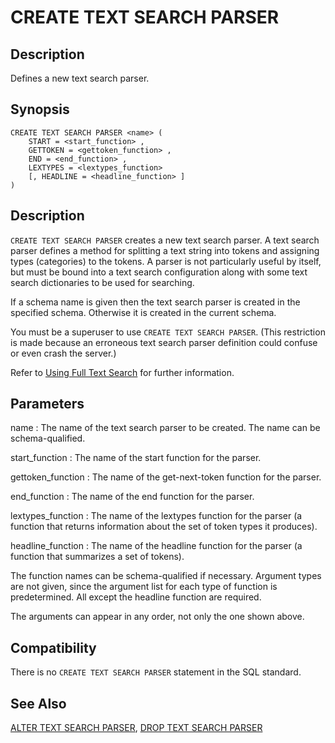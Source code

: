 # CREATE TEXT SEARCH PARSER

## Description

Defines a new text search parser.

## Synopsis

``` {#sql_command_synopsis}
CREATE TEXT SEARCH PARSER <name> (
    START = <start_function> ,
    GETTOKEN = <gettoken_function> ,
    END = <end_function> ,
    LEXTYPES = <lextypes_function>
    [, HEADLINE = <headline_function> ]
)
```

## Description

`CREATE TEXT SEARCH PARSER` creates a new text search parser. A text search parser defines a method for splitting a text string into tokens and assigning types (categories) to the tokens. A parser is not particularly useful by itself, but must be bound into a text search configuration along with some text search dictionaries to be used for searching.

If a schema name is given then the text search parser is created in the specified schema. Otherwise it is created in the current schema.

You must be a superuser to use `CREATE TEXT SEARCH PARSER`. (This restriction is made because an erroneous text search parser definition could confuse or even crash the server.)

Refer to [Using Full Text Search](../../admin_guide/textsearch/full-text-search.html#full-text-search) for further information.

## Parameters

name
:   The name of the text search parser to be created. The name can be schema-qualified.

start_function
:   The name of the start function for the parser.

gettoken_function
:   The name of the get-next-token function for the parser.

end_function
:   The name of the end function for the parser.

lextypes_function
:   The name of the lextypes function for the parser (a function that returns information about the set of token types it produces).

headline_function
:   The name of the headline function for the parser (a function that summarizes a set of tokens).

The function names can be schema-qualified if necessary. Argument types are not given, since the argument list for each type of function is predetermined. All except the headline function are required.

The arguments can appear in any order, not only the one shown above.

## Compatibility

There is no `CREATE TEXT SEARCH PARSER` statement in the SQL standard.

## See Also

[ALTER TEXT SEARCH PARSER](/docs/sql-statements/sql-statement-alter-text-search-parser.md), [DROP TEXT SEARCH PARSER](/docs/sql-statements/sql-statement-drop-text-search-parser.md)



